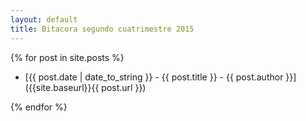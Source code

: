 ```yaml
---
layout: default
title: Bitacora segundo cuatrimestre 2015
---
```

 
{% for post in site.posts %}

* [{{ post.date | date_to_string }} - {{ post.title }} - {{ post.author }}]({{site.baseurl}}{{ post.url }})

{% endfor %}
